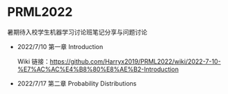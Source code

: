 # PRML2022
暑期待入校学生机器学习讨论班笔记分享与问题讨论

+ 2022/7/10 第一章 Introduction
  
  Wiki 链接：https://github.com/Harryx2019/PRML2022/wiki/2022-7-10-%E7%AC%AC%E4%B8%80%E8%AE%B2-Introduction
+ 2022/7/17 第二章 Probability Distributions
